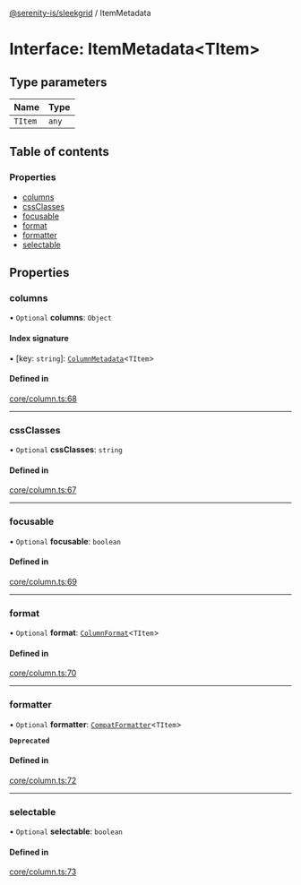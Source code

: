 [@serenity-is/sleekgrid](../README.md) / ItemMetadata

# Interface: ItemMetadata\<TItem\>

## Type parameters

| Name | Type |
| :------ | :------ |
| `TItem` | `any` |

## Table of contents

### Properties

- [columns](ItemMetadata.md#columns)
- [cssClasses](ItemMetadata.md#cssclasses)
- [focusable](ItemMetadata.md#focusable)
- [format](ItemMetadata.md#format)
- [formatter](ItemMetadata.md#formatter)
- [selectable](ItemMetadata.md#selectable)

## Properties

### columns

• `Optional` **columns**: `Object`

#### Index signature

▪ [key: `string`]: [`ColumnMetadata`](ColumnMetadata.md)\<`TItem`\>

#### Defined in

[core/column.ts:68](https://github.com/serenity-is/sleekgrid/blob/master/src/core/column.ts#L68)

___

### cssClasses

• `Optional` **cssClasses**: `string`

#### Defined in

[core/column.ts:67](https://github.com/serenity-is/sleekgrid/blob/master/src/core/column.ts#L67)

___

### focusable

• `Optional` **focusable**: `boolean`

#### Defined in

[core/column.ts:69](https://github.com/serenity-is/sleekgrid/blob/master/src/core/column.ts#L69)

___

### format

• `Optional` **format**: [`ColumnFormat`](../README.md#columnformat)\<`TItem`\>

#### Defined in

[core/column.ts:70](https://github.com/serenity-is/sleekgrid/blob/master/src/core/column.ts#L70)

___

### formatter

• `Optional` **formatter**: [`CompatFormatter`](../README.md#compatformatter)\<`TItem`\>

**`Deprecated`**

#### Defined in

[core/column.ts:72](https://github.com/serenity-is/sleekgrid/blob/master/src/core/column.ts#L72)

___

### selectable

• `Optional` **selectable**: `boolean`

#### Defined in

[core/column.ts:73](https://github.com/serenity-is/sleekgrid/blob/master/src/core/column.ts#L73)
